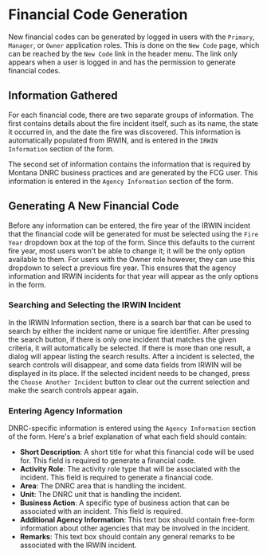 # Financial Code Generation

New financial codes can be generated by logged in users with the
`Primary`, `Manager`, or `Owner` application roles. This is done on
the  `New Code` page, which can be reached by the `New Code` link in
the header menu. The link only appears when a user is logged in and
has the permission to generate financial codes.

## Information Gathered

For each financial code, there are two separate groups of
information. The first contains details about the fire incident itself, such
as its name, the state it occurred in, and the date the fire was
discovered. This information is automatically populated from IRWIN,
and is entered in the `IRWIN Information` section of the form.

The second set of information contains the information that is required by
Montana DNRC business practices and are generated by the FCG user. This
information is entered in the `Agency Information` section of the form.

## Generating A New Financial Code

Before any information can be entered, the fire year of the IRWIN
incident that the financial code will be generated for must be
selected using the `Fire Year` dropdown box at the top of the
form. Since this defaults to the current fire year, most users won't
be able to change it; it will be the only option available to
them. For users with the Owner role however, they can use this
dropdown to select a previous fire year. This ensures that the agency
information and IRWIN incidents for that year will appear as the only
options in the form.

### Searching and Selecting the IRWIN Incident

In the IRWIN Information section, there is a search bar that can be
used to search by either the incident name or unique fire
identifier. After pressing the search button, if there is only one
incident that matches the given criteria, it will automatically be
selected. If there is more than one result,
a dialog will appear listing the search results. After a incident is
selected, the search controls will disappear, and some data
fields from IRWIN will be displayed in its place. If the selected
incident needs to be changed, press the `Choose Another Incident`
button to clear out the current selection and make the search controls
appear again.

### Entering Agency Information

DNRC-specific information is entered using the `Agency Information` section
of the form. Here's a brief explanation of what each field should
contain:

+ __Short Description__: A short title for what this financial code
  will be used for. This field is required to generate a financial  code.
+ __Activity Role__: The activity role type that will be associated
  with the incident. This field is required to generate a financial code.
+ __Area__: The DNRC area that is handling the incident.
+ __Unit__: The DNRC unit that is handling the incident.
+ __Business Action__: A specific type of business action that can be
  associated with an incident. This field is required.
+ __Additional Agency Information__: This text box should contain
  free-form information about other agencies that may be involved in
  the incident.
+ __Remarks__: This text box should contain any general remarks to be
  associated with the IRWIN incident.
